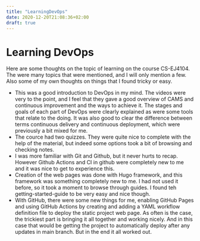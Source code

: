 ```yaml
---
title: "LearningDevOps"
date: 2020-12-20T21:08:36+02:00
draft: true
---
```

# Learning DevOps
Here are some thoughts on the topic of learning on the course CS-EJ4104. The were many topics that were mentioned, and I will only mention a few. Also some of my own thoughts on things that I found tricky or easy. 
* This was a good introduction to DevOps in my mind. The videos were very to the point, and I feel that they gave a good overview of CAMS and continuous improvement and the ways to achieve it. The stages and goals of each part of DevOps were clearly explained as were some tools that relate to the doing. It was also good to clear the difference between terms continuous delivery and continuous deployment, which were previously a bit mixed for me. 
* The cource had two quizzes. They were quite nice to complete with the help of the material, but indeed some options took a bit of browsing and checking notes. 
* I was more familiar with Git and Github, but it never hurts to recap. However Github Actions and CI in github were completely new to me and it was nice to get to experience this. 
* Creation of the web pages was done with Hugo framework, and this framework was something completely new to me. I had not used it before, so it took a moment to browse through guides. I found teh getting-started-guide to be very easy and nice though. 
* With GitHub, there were some new things for me, enabling GitHub Pages and using GitHub Actions by creating and adding a YAML workflow definition file to deploy the static project web page. As often is the case, the trickiest part is bringing it all together and working nicely. And in this case that would be getting the project to automatically deploy after any updates in main branch. But in the end it all worked out. 